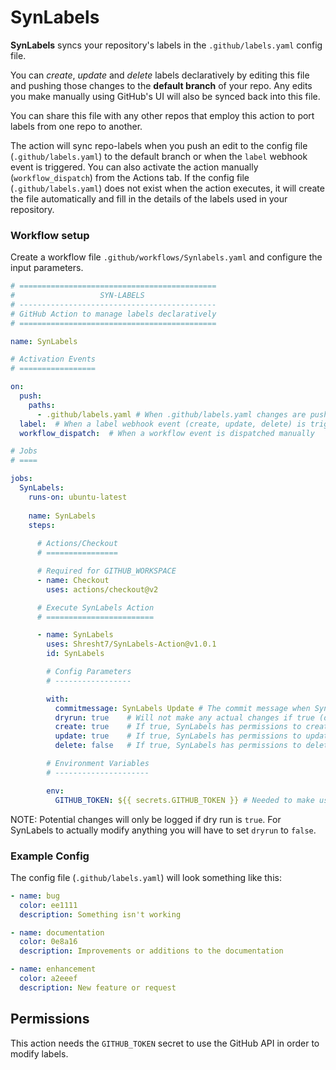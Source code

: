# SynLabels

**SynLabels** syncs your repository's labels in the `.github/labels.yaml` config file.

You can _create_, _update_ and _delete_ labels declaratively by editing this file and pushing those changes to the **default branch** of your repo. Any edits you make manually using GitHub's UI will also be synced back into this file.

You can share this file with any other repos that employ this action to port labels from one repo to another.

The action will sync repo-labels when you push an edit to the config file (`.github/labels.yaml`) to the default branch or when the `label` webhook event is triggered. You can also activate the action manually (`workflow_dispatch`) from the Actions tab.
If the config file (`.github/labels.yaml`) does not exist when the action executes, it will create the file automatically and fill in the details of the labels used in your repository.

### Workflow setup

Create a workflow file `.github/workflows/Synlabels.yaml` and configure the input parameters.

```yaml
# ============================================
#                   SYN-LABELS
# --------------------------------------------
# GitHub Action to manage labels declaratively
# ============================================

name: SynLabels

# Activation Events
# =================

on:
  push:
    paths:
      - .github/labels.yaml # When .github/labels.yaml changes are pushed to the default branch
  label:  # When a label webhook event (create, update, delete) is triggered
  workflow_dispatch:  # When a workflow event is dispatched manually

# Jobs
# ====

jobs:
  SynLabels:
    runs-on: ubuntu-latest
    
    name: SynLabels
    steps:
    
      # Actions/Checkout
      # ================

      # Required for GITHUB_WORKSPACE
      - name: Checkout
        uses: actions/checkout@v2

      # Execute SynLabels Action
      # ========================

      - name: SynLabels
        uses: Shresht7/SynLabels-Action@v1.0.1
        id: SynLabels

        # Config Parameters
        # -----------------

        with:
          commitmessage: SynLabels Update # The commit message when SynLabel updates .github/labels.yaml file in the repo (default: SynLabels Update)
          dryrun: true    # Will not make any actual changes if true (default: true)
          create: true    # If true, SynLabels has permissions to create labels (default: true)
          update: true    # If true, SynLabels has permissions to update labels (default: true)
          delete: false   # If true, SynLabels has permissions to delete labels (default: false)

        # Environment Variables
        # ---------------------

        env:
          GITHUB_TOKEN: ${{ secrets.GITHUB_TOKEN }} # Needed to make use of the GitHub API to modify labels and update .github/labels.yaml file
```
NOTE: Potential changes will only be logged if dry run is `true`. For SynLabels to actually modify anything you will have to set `dryrun` to `false`.

### Example Config

The config file (`.github/labels.yaml`) will look something like this:

```yaml
- name: bug
  color: ee1111
  description: Something isn't working

- name: documentation
  color: 0e8a16
  description: Improvements or additions to the documentation

- name: enhancement
  color: a2eeef
  description: New feature or request

```

## Permissions

This action needs the `GITHUB_TOKEN` secret to use the GitHub API in order to modify labels.
